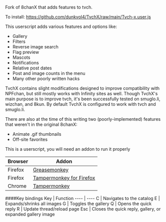 Fork of 8chanX that adds features to tvch.

To install: https://github.com/dunkvol4/TvchX/raw/main/Tvch-x.user.js

This userscript adds various features and options like:
 * Gallery
 * Filters
 * Reverse image search
 * Flag preview
 * Mascots
 * Notifications
 * Relative post dates
 * Post and image counts in the menu
 * Many other poorly written hacks

TvchX contains slight modifications designed to improve compatibility with NPFchan, but still mostly works with Infinity sites as well. Though TvchX's main purpose is to improve tvch, it's been successfully tested on smuglo.li, wizchan, and 8kun. By default TvchX is configured to work with tvch and smuglo.li.

There are also at the time of this writing two (poorly-implemented) features that weren't in the original 8chanX:
  * Animate .gif thumbnails
  * Off-site favorites
 

This is a userscript, you will need an addon to run it properly

Browser|Addon
----   |----
Firefox|[Greasemonkey](https://addons.mozilla.org/en-US/firefox/addon/greasemonkey/)
Firefox|[Tampermonkey for Firefox](https://addons.mozilla.org/en-US/firefox/addon/tampermonkey/)
Chrome |[Tampermonkey](https://chrome.google.com/webstore/detail/tampermonkey/dhdgffkkebhmkfjojejmpbldmpobfkfo)

####Key bindings
Key     | Function
----    | ----
C       | Navigates to the catalog
E       | Expands/shrinks all images
G       | Toggles the gallery
Q       | Opens the quick reply
R       | Update thread/reload page
Esc     | Closes the quick reply, gallery, or expanded gallery image
